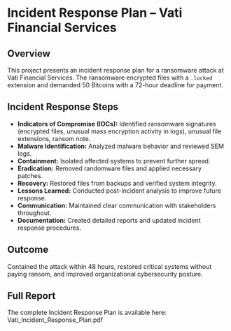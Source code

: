 # Incident Response Plan – Vati Financial Services

## Overview  
This project presents an incident response plan for a ransomware attack at Vati Financial Services. The ransomware encrypted files with a `.locked` extension and demanded 50 Bitcoins with a 72-hour deadline for payment.

## Incident Response Steps

- **Indicators of Compromise (IOCs):** Identified ransomware signatures (encrypted files, unusual mass encryption activity in logs), unusual file extensions, ransom note.
- **Malware Identification:** Analyzed malware behavior and reviewed SEM logs.
- **Containment:** Isolated affected systems to prevent further spread.
- **Eradication:** Removed randomware files and applied necessary patches.
- **Recovery:** Restored files from backups and verified system integrity.
- **Lessons Learned:** Conducted post-incident analysis to improve future response.
- **Communication:** Maintained clear communication with stakeholders throughout.
- **Documentation:** Created detailed reports and updated incident response procedures.

## Outcome  
Contained the attack within 48 hours, restored critical systems without paying ransom, and improved organizational cybersecurity posture.

## Full Report 
The complete Incident Response Plan is available here: Vati_Incident_Response_Plan.pdf
